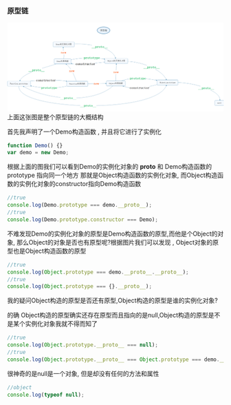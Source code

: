 ### 原型链
![](/assets/prototype.png)
上面这张图是整个原型链的大概结构

首先我声明了一个Demo构造函数 , 并且将它进行了实例化
```js
function Demo() {}
var demo = new Demo;
```
根据上面的图我们可以看到Demo的实例化对象的 __proto__ 和 Demo构造函数的 prototype 指向同一个地方 那就是Object构造函数的实例化对象, 而Object构造函数的实例化对象的constructor指向Demo构造函数

```js
//true
console.log(Demo.prototype === demo.__proto__);
//true
console.log(Demo.prototype.constructor === Demo);
```

不难发现Demo的实例化对象的原型是Demo构造函数的原型,而他是个Object的对象, 那么Object的对象是否也有原型呢?根据图片我们可以发现 , Object对象的原型也是Object构造函数的原型
```js
//true
console.log(Object.prototype === demo.__proto__.__proto__);
//true
console.log(Object.prototype === {}.__proto__);
```

我的疑问Object构造的原型是否还有原型,Object构造的原型是谁的实例化对象?

的确 Object构造的原型确实还存在原型而且指向的是null,Object构造的原型是不是某个实例化对象我就不得而知了

```js
//true
console.log(Object.prototype.__proto__ === null);
//true
console.log(Object.prototype.__proto__ === Object.prototype === demo.__proto__.__proto__.__proto__);
```

很神奇的是null是一个对象, 但是却没有任何的方法和属性
```js
//object
console.log(typeof null);
```

